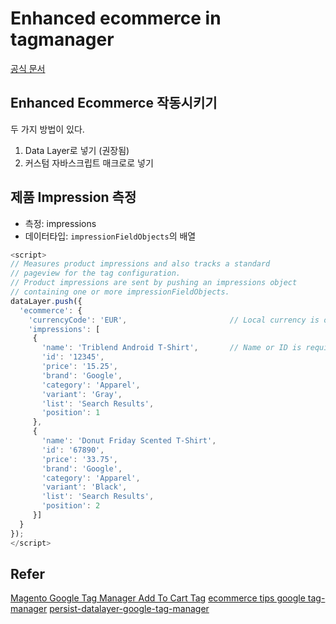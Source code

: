 # Enhanced ecommerce in tagmanager

[공식 문서](https://developers.google.com/tag-manager/enhanced-ecommerce)

## Enhanced Ecommerce 작동시키기
두 가지 방법이 있다.
1. Data Layer로 넣기 (권장됨)
2. 커스텀 자바스크립트 매크로로 넣기

## 제품 Impression 측정
- 측정: impressions
- 데이터타입: `impressionFieldObjects`의 배열
```javascript
<script>
// Measures product impressions and also tracks a standard
// pageview for the tag configuration.
// Product impressions are sent by pushing an impressions object
// containing one or more impressionFieldObjects.
dataLayer.push({
  'ecommerce': {
    'currencyCode': 'EUR',                       // Local currency is optional.
    'impressions': [
     {
       'name': 'Triblend Android T-Shirt',       // Name or ID is required.
       'id': '12345',
       'price': '15.25',
       'brand': 'Google',
       'category': 'Apparel',
       'variant': 'Gray',
       'list': 'Search Results',
       'position': 1
     },
     {
       'name': 'Donut Friday Scented T-Shirt',
       'id': '67890',
       'price': '33.75',
       'brand': 'Google',
       'category': 'Apparel',
       'variant': 'Black',
       'list': 'Search Results',
       'position': 2
     }]
  }
});
</script>
```


## Refer
[Magento Google Tag Manager Add To Cart Tag](https://youtu.be/GM2L4tp6wd4?list=PLXIUlXaKkxrx_--L98C11vErhnW8AB5XB)
[ecommerce tips google tag-manager](http://www.simoahava.com/analytics/ecommerce-tips-google-tag-manager/)
[persist-datalayer-google-tag-manager](http://www.simoahava.com/analytics/persist-datalayer-google-tag-manager/)
